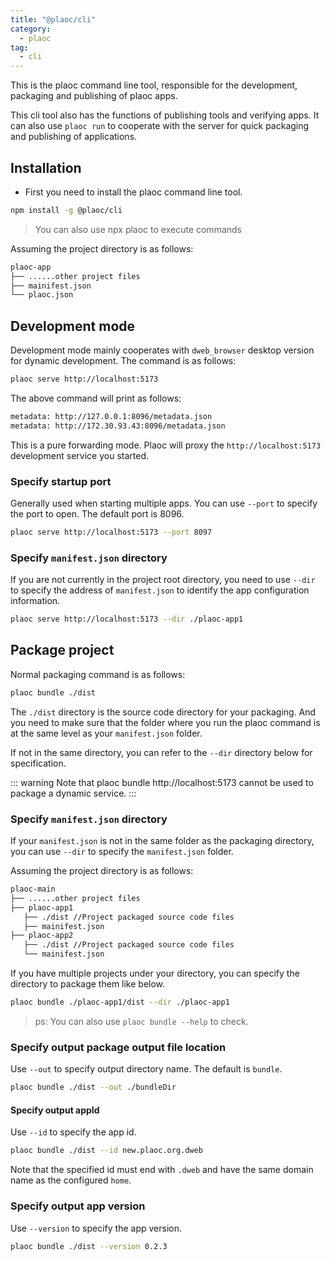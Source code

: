 ```yaml
---
title: "@plaoc/cli"
category: 
  - plaoc
tag: 
  - cli 
---
```


This is the plaoc command line tool, responsible for the development, packaging and publishing of plaoc apps.

This cli tool also has the functions of publishing tools and verifying apps. It can also use `plaoc run` to cooperate with the server for quick packaging and publishing of applications.

## Installation

- First you need to install the plaoc command line tool.

```bash
npm install -g @plaoc/cli
```

> You can also use npx plaoc to execute commands

Assuming the project directory is as follows:

```bash
plaoc-app
├── ......other project files  
├── mainifest.json
└── plaoc.json
```

## Development mode

Development mode mainly cooperates with `dweb_browser` desktop version for dynamic development. The command is as follows:

```bash
plaoc serve http://localhost:5173
```

The above command will print as follows:

```bash
metadata: http://127.0.0.1:8096/metadata.json
metadata: http://172.30.93.43:8096/metadata.json
```

This is a pure forwarding mode. Plaoc will proxy the `http://localhost:5173` development service you started.

### Specify startup port

Generally used when starting multiple apps. You can use `--port` to specify the port to open. The default port is 8096.

```bash 
plaoc serve http://localhost:5173 --port 8097
```

### Specify `manifest.json` directory

If you are not currently in the project root directory, you need to use `--dir` to specify the address of `manifest.json` to identify the app configuration information.

```bash
plaoc serve http://localhost:5173 --dir ./plaoc-app1
```

## Package project

Normal packaging command is as follows:

```bash
plaoc bundle ./dist
```

The `./dist` directory is the source code directory for your packaging. And you need to make sure that the folder where you run the plaoc command is at the same level as your `manifest.json` folder. 

If not in the same directory, you can refer to the `--dir` directory below for specification.

::: warning 
Note that plaoc bundle http://localhost:5173 cannot be used to package a dynamic service.
:::

### Specify `manifest.json` directory

If your `manifest.json` is not in the same folder as the packaging directory, you can use `--dir` to specify the `manifest.json` folder.

Assuming the project directory is as follows:

```bash
plaoc-main
├── ......other project files
├── plaoc-app1
   ├── ./dist //Project packaged source code files  
   ├── mainifest.json
├── plaoc-app2
   ├── ./dist //Project packaged source code files
   └── mainifest.json
```

If you have multiple projects under your directory, you can specify the directory to package them like below.

```bash
plaoc bundle ./plaoc-app1/dist --dir ./plaoc-app1
```

> ps: You can also use `plaoc bundle --help` to check.

### Specify output package output file location

Use `--out` to specify output directory name. The default is `bundle`.

```bash
plaoc bundle ./dist --out ./bundleDir
```

#### Specify output appId 

Use `--id` to specify the app id.

```bash 
plaoc bundle ./dist --id new.plaoc.org.dweb
```

Note that the specified id must end with `.dweb` and have the same domain name as the configured `home`.

### Specify output app version

Use `--version` to specify the app version.

```bash
plaoc bundle ./dist --version 0.2.3
```